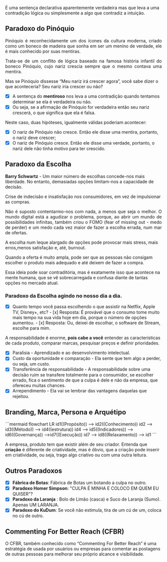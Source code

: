 É uma sentença declarativa aparentemente verdadeira mas que leva a uma contradição lógica ou simplesmente a algo que contradiz a intuição.
## Paradoxo do Pinóquio
<p align="justify">Pinóquio é reconhecidamente um dos ícones da cultura moderna, criado como um boneco de madeira que sonha em ser um menino de verdade, ele é mais conhecido por suas mentiras.</p>
<p align="justify">Trata-se de um conflito de lógica baseado na famosa história infantil do boneco Pinóquio, cujo nariz crescia sempre que o mesmo contava uma mentira.</p>

Mas se Pinóquio dissesse “Meu nariz irá crescer agora”, você sabe dizer o que aconteceria? Seu nariz iria crescer ou não?

- [x] A sentença do **mentiroso** nos leva a uma contradição quando tentamos determinar se ela é verdadeira ou não.
- [x] Ou seja, se a afirmação de Pinóquio for verdadeira então seu nariz crescerá, o que significa que ela é falsa.

Neste caso, duas hipóteses, igualmente válidas poderiam acontecer:

- [x] O nariz de Pinóquio não cresce. Então ele disse uma mentira, portanto, o nariz deve crescer;
- [x] O nariz de Pinóquio cresce. Então ele disse uma verdade, portanto, o nariz dele não tinha motivo para ter crescido.

## Paradoxo da Escolha
**Barry Schwartz** - Um maior número de escolhas concede-nos mais liberdade. No entanto, demasiadas opções limitam-nos a capacidade de decisão.

Crise de indecisão e insatisfação nos consumidores, em vez de impulsionar as compras.

<p align="justify">Não é suposto contentarmo-nos com nada, a menos que seja o melhor. O mundo digital está a agudizar o problema, porque, ao abrir um mundo de possibilidades infinitas, também criou o FOMO (fear of missing out - medo de perder) e um medo cada vez maior de fazer a escolha errada, num mar de ofertas.</p>

A escolha num leque alargado de opções pode provocar mais stress, mais erros,menos satisfação e, até, burnout.

Quando a oferta é muito ampla, pode ser que as pessoas não consigam escolher o produto mais adequado e até deixem de fazer a compra.

Essa ideia pode soar contraditória, mas é exatamente isso que acontece na mente humana, que se vê sobrecarregada e confusa diante de tantas opções no mercado atual.

### Paradoxo da Escolha agindo no nosso dia a dia.
- [x] Quanto tempo você passa escolhendo o que assistir na Netflix, Apple TV, Disney+, etc?
      - [x] Resposta: É provável que o consumo tome muito mais tempo na sua vida hoje em dia, porque o número de opções aumentou.
      - [x] Resposta: Ou, deixei de escolhar, o software de Stream, escolhe para mim.

A responsabilidade é enorme, **pois cabe a você** entender as características de cada produto, comparar marcas, pesquisar preços e definir prioridades.

- [x] Paralisia                          - Aprendizado e ao desenvolvimento intelectual.
- [x] Custo da oportunidade e comparação - Ela sente que tem algo a perder, ou seja, um custo.
- [x] Transferência de responsabilidade  - A responsabilidade sobre uma decisão ruim se transfere totalmente para o consumidor, se escolher errado, fica o sentimento de que a culpa é dele e não da empresa, que ofereceu muitas chances.
- [x] Arrependimento                     - Ela vai se lembrar das vantagens daquelas que rejeitou.

## Branding, Marca, Persona e Arquétipo
<div class="center-table" markdown>
```mermaid
flowchart LR
    id1((Propósito)) --> id2((Conhecimento))
    id2 --> id3((Método)) --> id4((estrutura))
    id4 --> id5((Indicadores)) --> id6((Governança)) -->id7((Execução))
    id7 --> id8((Relaxamento)) --> id1
```
</div>

A empresa, produto tem que existir além de seu criador. Entenda que **criação** é diferente de criatividade, mas é óbvio, que a criação pode inserir em criatividade, ou seja, trago algo criativo ou com uma outra leitura.

## Outros Paradoxos

- [x] **Fábrica de Botas**: Fábrica de Botas um botando a culpa no outro.
- [x] **Paradoxo Homer Simpson**: "CULPA É MINHA E COLOCO EM QUEM EU QUISER"?
- [x] **Paradoxo da Laranja** : Bolo de Limão (casca) e Suco de Laranja (Sumo). Apenas UM LARANJA.
- [x] **Paradoxo do KuDum**: Se você não estimula, tira de um cú de um, coloca no cú de outro.
## Commenting For Better Reach (CFBR)
O CFBR, também conhecido como “Commenting For Better Reach” é uma estratégia de usada por usuários ou empresas para comentar as postagens de outras pessoas para melhorar seu próprio alcance e visibilidade.
